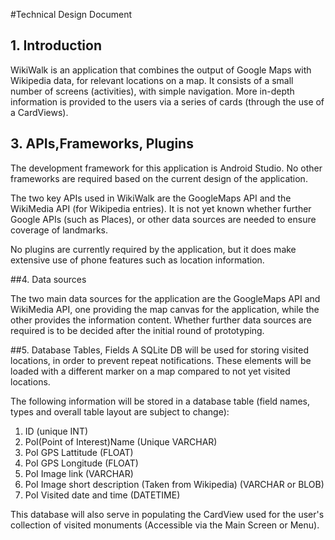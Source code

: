 #Technical Design Document

## 1. Introduction
WikiWalk is an application that combines the output of Google Maps with Wikipedia data, for relevant locations on a map. It consists of a small number of screens (activities), with simple navigation. More in-depth information is 
provided to the users via a series of cards (through the use of a CardViews).  

## 3. APIs,Frameworks, Plugins 
The development framework for this application is Android Studio. No other frameworks are required based on the current design of the application.

The two key APIs used in WikiWalk are the GoogleMaps API and the WikiMedia API (for Wikipedia entries). It is not yet known whether further Google APIs (such as Places), or other data sources are needed to ensure coverage of landmarks. 

No plugins are currently required by the application, but it does make extensive use of phone features such as location information.

##4. Data sources

The two main data sources for the application are the GoogleMaps API and WikiMedia API, one providing the map canvas for the application, while the other provides the information content. Whether further data sources are required is to be decided after the initial round of prototyping.

##5. Database Tables, Fields
A SQLite DB will be used for storing visited locations, in order to prevent repeat notifications. These elements will be loaded with a different marker on a map compared to not yet visited locations.

The following information will be stored in a database table (field names, types and overall table layout are subject to change):

1. ID (unique INT)
2. PoI(Point of Interest)Name (Unique VARCHAR)
3. PoI GPS Lattitude (FLOAT)
4. PoI GPS Longitude (FLOAT)
3. PoI Image link (VARCHAR)
4. PoI Image short description (Taken from Wikipedia) (VARCHAR or BLOB)
5. PoI Visited date and time (DATETIME)

This database will also serve in populating the CardView used for the user's collection of visited monuments (Accessible via the Main Screen or Menu).
